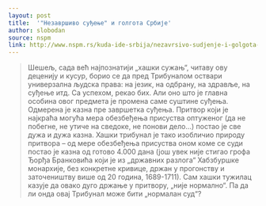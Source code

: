 ```yaml
---
layout: post
title:  '"Незавршиво суђење" и голгота Србије'
author: slobodan
source: nspm
link: http://www.nspm.rs/kuda-ide-srbija/nezavrsivo-sudjenje-i-golgota-srbije.html
---
```


> Шешељ, сада већ најпознатији „хашки сужањ“, читаву ову деценију и кусур, борио се да пред Трибуналом оствари универзална људска права: на језик, на одбрану, на здравље, на суђење итд. Са успехом, рекао бих. Али оно што је главна особина овог предмета је промена саме суштине суђења. Одмерена је казна пре завршетка суђења. Притвор који је најкраћа могућа мера обезбеђења присуства оптуженог (да не побегне, не утиче на сведоке, не понови дело...) постао је све дужа и дужа казна. Хашки трибунал је тако изобличио природу притвора – од мере обезбеђења присуства оном коме се суди постао је казна од готово 4.000 дана (још увек није стигао грофа Ђорђа Бранковића који је из „државних разлога“ Хабзбуршке монархије, без конкретне кривице, држан у прогонству и заточеништву више од 20 година, 1689-1711). Сам хашки тужилац казује да овако дуго држање у притвору, „није нормално“. Па да ли онда овај Трибунал може бити „нормалан суд“?

